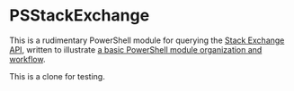 
PSStackExchange
=============

This is a rudimentary PowerShell module for querying the [Stack Exchange API](https://api.stackexchange.com/docs), written to illustrate [a basic PowerShell module organization and workflow](http://ramblingcookiemonster.github.io/Building-A-PowerShell-Module).

This is a clone for testing.
